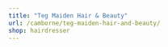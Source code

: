 ```yaml
---
title: "Teg Maiden Hair & Beauty"
url: /camborne/teg-maiden-hair-and-beauty/
shop: hairdresser
---
```

